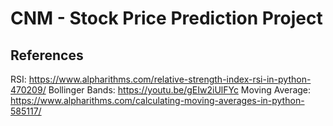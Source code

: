 # CNM - Stock Price Prediction Project


## References

RSI: https://www.alpharithms.com/relative-strength-index-rsi-in-python-470209/
Bollinger Bands: https://youtu.be/gEIw2iUlFYc
Moving Average: https://www.alpharithms.com/calculating-moving-averages-in-python-585117/


